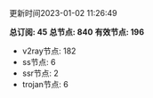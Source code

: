更新时间2023-01-02 11:26:49

**总订阅: 45**
**总节点: 840**
**有效节点: 196**
- v2ray节点: 182
- ss节点: 6
- ssr节点: 2
- trojan节点: 6
